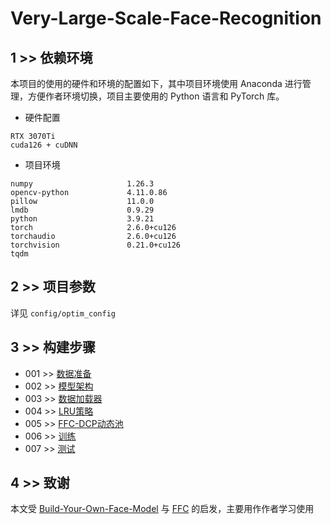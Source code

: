 # Very-Large-Scale-Face-Recognition

## 1 >> 依赖环境

本项目的使用的硬件和环境的配置如下，其中项目环境使用 Anaconda 进行管理，方便作者环境切换，项目主要使用的 Python 语言和 PyTorch 库。

- 硬件配置
```
RTX 3070Ti
cuda126 + cuDNN
```

- 项目环境
```
numpy                     1.26.3
opencv-python             4.11.0.86
pillow                    11.0.0
lmdb                      0.9.29
python                    3.9.21
torch                     2.6.0+cu126
torchaudio                2.6.0+cu126
torchvision               0.21.0+cu126
tqdm         
```

## 2 >> 项目参数

详见 `config/optim_config`

## 3 >> 构建步骤

- 001 >> [数据准备](https://github.com/sqnkkang/Very-Large-Scale-Face-Recognition/blob/master/recognition/001.md)
- 002 >> [模型架构](https://github.com/sqnkkang/Very-Large-Scale-Face-Recognition/blob/master/recognition/002.md)
- 003 >> [数据加载器](https://github.com/sqnkkang/Very-Large-Scale-Face-Recognition/blob/master/recognition/dataloader.md)
- 004 >> [LRU策略](https://github.com/sqnkkang/Very-Large-Scale-Face-Recognition/blob/master/recognition/lru.md)
- 005 >> [FFC-DCP动态池](https://github.com/sqnkkang/Very-Large-Scale-Face-Recognition/blob/master/recognition/ffc_dcp.md)
- 006 >> [训练](https://github.com/sqnkkang/Very-Large-Scale-Face-Recognition/blob/master/recognition/train.md)
- 007 >> [测试](https://github.com/sqnkkang/Very-Large-Scale-Face-Recognition/blob/master/recognition/test.md)

## 4 >> 致谢

本文受 [Build-Your-Own-Face-Model](https://github.com/siriusdemon/Build-Your-Own-Face-Model/) 与 [FFC](https://github.com/tiandunx/FFC/) 的启发，主要用作作者学习使用
